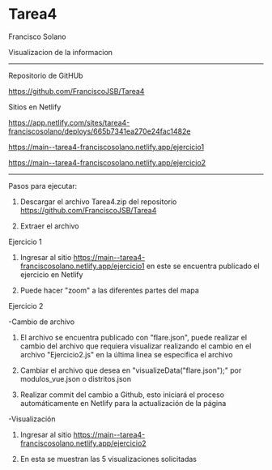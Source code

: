 # Tarea4
Francisco Solano 

Visualizacion de la informacion

---------------------------------------------------------------------------------------------------

Repositorio de GitHUb

https://github.com/FranciscoJSB/Tarea4

Sitios en Netlify

https://app.netlify.com/sites/tarea4-franciscosolano/deploys/665b7341ea270e24fac1482e

https://main--tarea4-franciscosolano.netlify.app/ejercicio1

https://main--tarea4-franciscosolano.netlify.app/ejercicio2

-----------------------------------------------------------------------------------------------------

Pasos para ejecutar:

1. Descargar el archivo Tarea4.zip del repositorio https://github.com/FranciscoJSB/Tarea4

2. Extraer el archivo

Ejercicio 1

1. Ingresar al sitio https://main--tarea4-franciscosolano.netlify.app/ejercicio1 en este se encuentra publicado el ejercicio en Netlify

2.  Puede hacer "zoom" a las diferentes partes del mapa


Ejercicio 2

-Cambio de archivo

1. El archivo se encuentra publicado con "flare.json", puede realizar el cambio del archivo que requiera visualizar realizando el cambio en el archivo "Ejercicio2.js" en la última linea se especifica el archivo 

2. Cambiar el archivo que desea en "visualizeData("flare.json");" por modulos_vue.json o distritos.json

3. Realizar commit del cambio a Github, esto iniciará el proceso automáticamente en Netlify para la actualización de la página

-Visualización

1. Ingresar al sitio https://main--tarea4-franciscosolano.netlify.app/ejercicio2

2. En esta se muestran las 5 visualizaciones solicitadas
